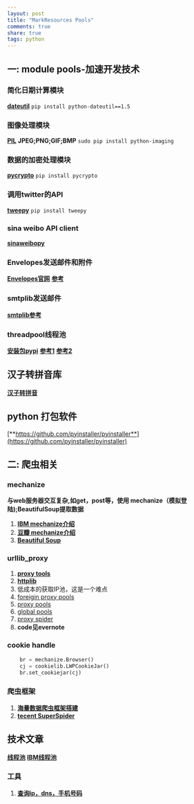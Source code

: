 ```yaml
---
layout: post
title: "MarkResources Pools"
comments: true
share: true
tags: python
---
```


## 一: module pools-加速开发技术

### 简化日期计算模块

[**dateutil**](http://labix.org/python-dateutil) 
`pip install python-dateutil==1.5`

### 图像处理模块 
[**PIL**](http://www.pythonware.com/products/pil/)
**JPEG;PNG;GIF;BMP**
`sudo pip install python-imaging`

### 数据的加密处理模块

[**pycrypto**](https://www.dlitz.net/software/pycrypto)
`pip install pycrypto`

### 调用twitter的API
[**tweepy**](http://tweepy.github.com/)
`pip install tweepy`

### sina weibo API client
[**sinaweibopy**](http://github.liaoxuefeng.com/sinaweibopy/)

### Envelopes发送邮件和附件
[**Envelopes官网**](https://tomekwojcik.github.io/envelopes/)
[**参考**](http://www.zhidaow.com/post/python-envelopes)

### smtplib发送邮件
[**smtplib参考**](http://www.zhidaow.com/post/python-send-email-with-smtplib)

### threadpool线程池
[**安装包pypi**](https://pypi.python.org/pypi/threadpool)
[**参考1**](http://gashero.yeax.com/?p=44)
[**参考2**](http://www.zhidaow.com/post/python-threadpool)

## 汉子转拼音库
[**汉子转拼音**](https://github.com/cleverdeng/pinyin.py)

## python 打包软件
[**https://github.com/pyinstaller/pyinstaller**](https://github.com/pyinstaller/pyinstaller)






## 二: 爬虫相关

### mechanize
**与web服务器交互复杂,如get，post等，使用 mechanize（模拟登陆);BeautifulSoup提取数据** 

1. [**IBM mechanize介绍**](http://www.ibm.com/developerworks/cn/linux/l-python-mechanize-beautiful-soup/#resources)
2. [**豆瓣 mechanize介绍**](http://site.douban.com/146782/widget/notes/15468638/note/355611270/) 
3. [**Beautiful Soup**](http://cuiqingcai.com/1319.html)

### urllib_proxy
1.  [**proxy tools**](https://github.com/the5fire/practice_demo/blob/master/tools/urllib_proxy.py)
2. [**httplib**](https://docs.python.org/2/library/httplib.html)
3. 低成本的获取IP池，这是一个难点
4. [foreigin proxy pools](http://proxy-list.org/english/index.php)
5. [proxy pools](http://cn-proxy.com/)
6. [global pools](http://cn-proxy.com/archives/218)
7. [proxy spider](http://pachong.org/)
8. **code见evernote**

### cookie handle

```python
    br = mechanize.Browser()
    cj = cookielib.LWPCookieJar()
    br.set_cookiejar(cj)
```



### 爬虫框架

1. [**海量数据爬虫框架搭建**](http://blog.jobbole.com/46673/)
2. [**tecent SuperSpider**](http://security.tencent.com/index.php/blog/msg/34)

## 技术文章

[**线程池**](http://www.the5fire.com/python-thread-pool.html)
[**IBM线程池**](http://www.ibm.com/developerworks/cn/java/l-threadPool/)

### 工具

1. [**查询ip，dns，手机号码**](www.ip.cn)
